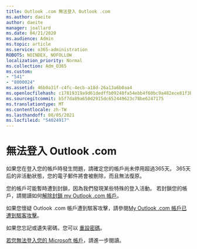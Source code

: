```yaml
---
title: Outlook .com 無法登入 Outlook .com
ms.author: daeite
author: daeite
manager: joallard
ms.date: 04/21/2020
ms.audience: Admin
ms.topic: article
ms.service: o365-administration
ROBOTS: NOINDEX, NOFOLLOW
localization_priority: Normal
ms.collection: Adm_O365
ms.custom:
- "541"
- "8000024"
ms.assetid: 46b0a31f-c4fc-4ecb-a18d-26a13a6b0aa4
ms.openlocfilehash: c17819319a9d61dedffb09240fa54ebb4f60bc9a482ece81f3b72693abea3d2e
ms.sourcegitcommit: b5f7da89a650d2915dc652449623c78be6247175
ms.translationtype: MT
ms.contentlocale: zh-TW
ms.lasthandoff: 08/05/2021
ms.locfileid: "54024917"
---
```

# <a name="cant-sign-in-to-outlookcom"></a>無法登入 Outlook .com

如果您在登入您的帳戶時發生問題，請確定您的帳戶尚未停用超過365天。 365天后的非活動狀態，您的電子郵件將會被刪除，而且無法復原。
  
您的帳戶可能暫時遭到封鎖，因為我們發現某些特殊的登入活動。 若封鎖您的帳戶，請閱讀如何[解除封鎖 my Outlook .com 帳戶](https://support.office.com/article/f4ad2701-d166-4d8b-8a6a-9af2a1f8a4c4?wt.mc_id=Office_Outlook_com_Alchemy)。
  
如果您懷疑 Outlook .com 帳戶遭到駭客攻擊，請參閱[My Outlook .com 帳戶已遭到駭客攻擊](https://support.office.com/article/35993ac5-ac2f-494e-aacb-5232dda453d8?wt.mc_id=Office_Outlook_com_Alchemy)。
  
如果您忘記或遺失密碼，您可以 [重設密碼](https://go.microsoft.com/fwlink/p/?LinkID=242804)。
  
[若您無法登入您的 Microsoft 帳戶](https://go.microsoft.com/fwlink/p/?linkid=837479)，請進一步閱讀。
  